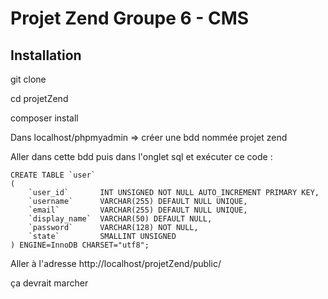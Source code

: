 Projet Zend Groupe 6 - CMS
=======================

Installation
------------

git clone

cd projetZend

composer install

Dans localhost/phpmyadmin => créer une bdd nommée projet zend

Aller dans cette bdd puis dans l'onglet sql et exécuter ce code :

    CREATE TABLE `user`
    (
        `user_id`       INT UNSIGNED NOT NULL AUTO_INCREMENT PRIMARY KEY,
        `username`      VARCHAR(255) DEFAULT NULL UNIQUE,
        `email`         VARCHAR(255) DEFAULT NULL UNIQUE,
        `display_name`  VARCHAR(50) DEFAULT NULL,
        `password`      VARCHAR(128) NOT NULL,
        `state`         SMALLINT UNSIGNED
    ) ENGINE=InnoDB CHARSET="utf8";

Aller à l'adresse http://localhost/projetZend/public/

ça devrait marcher